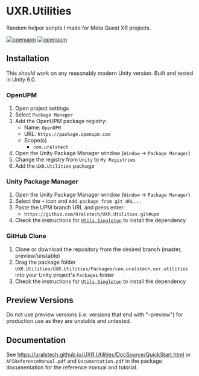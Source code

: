 # UXR.Utilities

Random helper scripts I made for Meta Quest XR projects.

[![openupm](https://img.shields.io/npm/v/com.uralstech.uxr.utilities?label=openupm&registry_uri=https://package.openupm.com)](https://openupm.com/packages/com.uralstech.uxr.utilities/)
[![openupm](https://img.shields.io/badge/dynamic/json?color=brightgreen&label=downloads&query=%24.downloads&suffix=%2Fmonth&url=https%3A%2F%2Fpackage.openupm.com%2Fdownloads%2Fpoint%2Flast-month%2Fcom.uralstech.uxr.utilities)](https://openupm.com/packages/com.uralstech.uxr.utilities/)

## Installation

This *should* work on any reasonably modern Unity version. Built and tested in Unity 6.0.

### OpenUPM

1. Open project settings
2. Select `Package Manager`
3. Add the OpenUPM package registry:
    - Name: `OpenUPM`
    - URL: `https://package.openupm.com`
    - Scope(s)
        - `com.uralstech`
4. Open the Unity Package Manager window (`Window` -> `Package Manager`)
5. Change the registry from `Unity` to `My Registries`
6. Add the `UXR.Utilities` package

### Unity Package Manager

1. Open the Unity Package Manager window (`Window` -> `Package Manager`)
2. Select the `+` icon and `Add package from git URL...`
3. Paste the UPM branch URL and press enter:
    - `https://github.com/Uralstech/UXR.Utilities.git#upm`
4. Check the instructions for [`Utils.Singleton`](https://uralstech.github.io/Utils.Singleton) to install the dependency

### GitHub Clone

1. Clone or download the repository from the desired branch (master, preview/unstable)
2. Drag the package folder `UXR.Utilities/UXR.Utilities/Packages/com.uralstech.uxr.utilities` into your Unity project's `Packages` folder
3. Check the instructions for [`Utils.Singleton`](https://uralstech.github.io/Utils.Singleton) to install the dependency

## Preview Versions

Do not use preview versions (i.e. versions that end with "-preview") for production use as they are unstable and untested.

## Documentation

See <https://uralstech.github.io/UXR.Utilities/DocSource/QuickStart.html> or `APIReferenceManual.pdf` and `Documentation.pdf` in the package documentation for the reference manual and tutorial.
